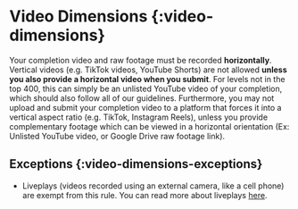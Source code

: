 # Video Dimensions {:video-dimensions}
Your completion video and raw footage must be recorded **horizontally**. Vertical videos (e.g. TikTok videos, YouTube Shorts) are not allowed **unless you also provide a horizontal video when you submit**. For levels not in the top 400, this can simply be an unlisted YouTube video of your completion, which should also follow all of our guidelines. Furthermore, you may not upload and submit your completion video to a platform that forces it into a vertical aspect ratio (e.g. TikTok, Instagram Reels), unless you provide complementary footage which can be viewed in a horizontal orientation (Ex: Unlisted YouTube video, or Google Drive raw footage link).

## Exceptions {:video-dimensions-exceptions}
- Liveplays (videos recorded using an external camera, like a cell phone) are exempt from this rule. You can read more about liveplays [here](#liveplays).
